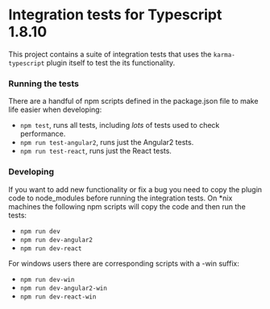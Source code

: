 # Integration tests for Typescript 1.8.10

This project contains a suite of integration tests that uses the `karma-typescript` plugin itself to test the its functionality.

### Running the tests

There are a handful of npm scripts defined in the package.json file to make life easier when developing:

* `npm test`, runs all tests, including *lots* of tests used to check performance.
* `npm run test-angular2`, runs just the Angular2 tests.
* `npm run test-react`, runs just the React tests.

### Developing

If you want to add new functionality or fix a bug you need to copy the plugin code to node_modules before running the integration tests. On &ast;nix machines the following npm scripts will copy the code and then run the tests:

* `npm run dev`
* `npm run dev-angular2`
* `npm run dev-react`

For windows users there are corresponding scripts with a -win suffix:

* `npm run dev-win`
* `npm run dev-angular2-win`
* `npm run dev-react-win`
